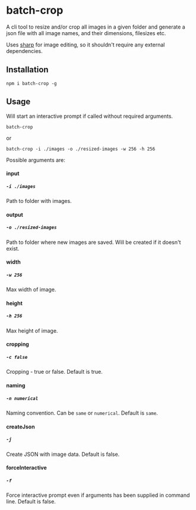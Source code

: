 # batch-crop

A cli tool to resize and/or crop all images in a given folder and generate a json file with all image names, and their dimensions, filesizes etc.

Uses [sharp](http://sharp.dimens.io/en/stable/install/) for image editing, so it shouldn't require any external dependencies.

## Installation

`npm i batch-crop -g`

## Usage

Will start an interactive prompt if called without required arguments.

`batch-crop`

or

`batch-crop -i ./images -o ./resized-images -w 256 -h 256`

Possible arguments are:

#### input 
##### `-i ./images` 
Path to folder with images.

#### output 
##### `-o ./resized-images`
Path to folder where new images are saved. Will be created if it doesn't exist.

#### width 
##### `-w 256`
Max width of image.

#### height 
##### `-h 256`
Max height of image.

#### cropping 
##### `-c false`
Cropping - true or false. 
Default is true.

#### naming 
##### `-n numerical`
Naming convention. Can be `same` or `numerical`. 
Default is `same`.

#### createJson 
##### `-j`
Create JSON with image data. 
Default is false.

#### forceInteractive 
##### `-f`
Force interactive prompt even if arguments has been supplied in command line. 
Default is false.